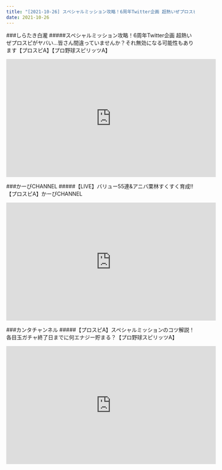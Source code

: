 ```yaml
---
title: "[2021-10-26] スペシャルミッション攻略！6周年Twitter企画 超熱いぜプロスピがヤバい…皆さん間違っていませんか？それ無効になる可能性もあります【プロスピA】【プロ野球スピリッツA】 他"
date: 2021-10-26
---
```

###しらたき白瀧
#####スペシャルミッション攻略！6周年Twitter企画 超熱いぜプロスピがヤバい…皆さん間違っていませんか？それ無効になる可能性もあります【プロスピA】【プロ野球スピリッツA】
<iframe width="560" height="315" src="https://www.youtube.com/embed/paaY5VXj1R8" frameborder="0" allow="accelerometer; autoplay; clipboard-write; encrypted-media; gyroscope; picture-in-picture" allowfullscreen></iframe>

###かーぴCHANNEL
#####【LIVE】バリュー55連&amp;アニバ栗林すくすく育成!!【プロスピA】かーぴCHANNEL
<iframe width="560" height="315" src="https://www.youtube.com/embed/KL3haWKZFq0" frameborder="0" allow="accelerometer; autoplay; clipboard-write; encrypted-media; gyroscope; picture-in-picture" allowfullscreen></iframe>

###カンタチャンネル
#####【プロスピA】スペシャルミッションのコツ解説！各目玉ガチャ終了日までに何エナジー貯まる？【プロ野球スピリッツA】
<iframe width="560" height="315" src="https://www.youtube.com/embed/BBFdMR3pMac" frameborder="0" allow="accelerometer; autoplay; clipboard-write; encrypted-media; gyroscope; picture-in-picture" allowfullscreen></iframe>

